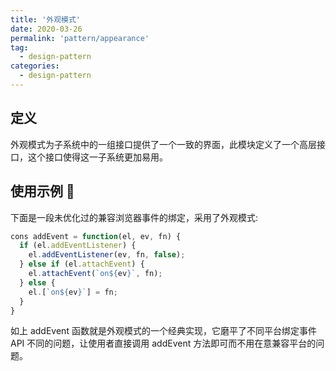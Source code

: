 ```yaml
---
title: '外观模式'
date: 2020-03-26
permalink: 'pattern/appearance'
tag:
  - design-pattern
categories:
  - design-pattern
---
```


## 定义

外观模式为子系统中的一组接口提供了一个一致的界面，此模块定义了一个高层接口，这个接口使得这一子系统更加易用。

## 使用示例 🌰

下面是一段未优化过的兼容浏览器事件的绑定，采用了外观模式:

```js
cons addEvent = function(el, ev, fn) {
  if (el.addEventListener) {
    el.addEventListener(ev, fn, false);
  } else if (el.attachEvent) {
    el.attachEvent(`on${ev}`, fn);
  } else {
    el.[`on${ev}`] = fn;
  }
}
```

如上 addEvent 函数就是外观模式的一个经典实现，它磨平了不同平台绑定事件 API 不同的问题，让使用者直接调用 addEvent 方法即可而不用在意兼容平台的问题。

